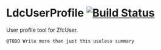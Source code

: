 LdcUserProfile  [![Build Status](https://travis-ci.org/adamlundrigan/LdcUserProfile.svg?branch=master)](https://travis-ci.org/adamlundrigan/LdcUserProfile)
=================

User profile tool for ZfcUser. 

    @TODO Write more than just this useless summary

